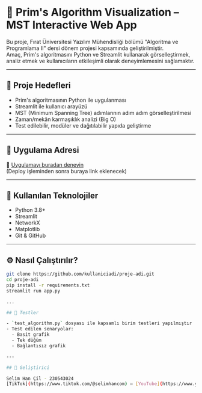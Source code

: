 # 🌳 Prim's Algorithm Visualization – MST Interactive Web App

Bu proje, Fırat Üniversitesi Yazılım Mühendisliği bölümü "Algoritma ve Programlama II" dersi dönem projesi kapsamında geliştirilmiştir.  
Amaç, Prim's algoritmasını Python ve Streamlit kullanarak görselleştirmek, analiz etmek ve kullanıcıların etkileşimli olarak deneyimlemesini sağlamaktır.

---

## 🎯 Proje Hedefleri

- Prim's algoritmasının Python ile uygulanması
- Streamlit ile kullanıcı arayüzü
- MST (Minimum Spanning Tree) adımlarının adım adım görselleştirilmesi
- Zaman/mekân karmaşıklık analizi (Big O)
- Test edilebilir, modüler ve dağıtılabilir yapıda geliştirme

---

## 🚀 Uygulama Adresi

📎 [Uygulamayı buradan deneyin](https://share.streamlit.io/...)  
(Deploy işleminden sonra buraya link eklenecek)

---

## 🧠 Kullanılan Teknolojiler

- Python 3.8+
- Streamlit
- NetworkX
- Matplotlib
- Git & GitHub

---

## ⚙️ Nasıl Çalıştırılır?

```bash
git clone https://github.com/kullaniciadi/proje-adi.git
cd proje-adi
pip install -r requirements.txt
streamlit run app.py

...

## 🧪 Testler

- `test_algorithm.py` dosyası ile kapsamlı birim testleri yapılmıştır
- Test edilen senaryolar:
  - Basit grafik
  - Tek düğüm
  - Bağlantısız grafik

---

## 👤 Geliştirici

Selim Han Çil - 230543024
[TikTok](https://www.tiktok.com/@selimhancom) – [YouTube](https://www.youtube.com/@selimhanyoutube) – [Instagram](https://www.instagram.com/selimhancom)
